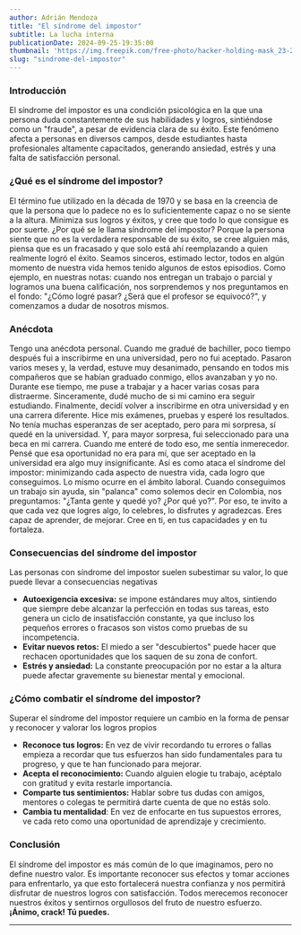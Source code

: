 ```yaml
---
author: Adrián Mendoza
title: "El síndrome del impostor"
subtitle: La lucha interna
publicationDate: 2024-09-25-19:35:00
thumbnail: 'https://img.freepik.com/free-photo/hacker-holding-mask_23-2147985365.jpg?size=626&ext=jpg'
slug: "sindrome-del-impostor"
---
```



### Introducción

El síndrome del impostor es una condición psicológica en la que una persona duda constantemente de sus habilidades y logros, sintiéndose como un "fraude", a pesar de evidencia clara de su éxito. Este fenómeno afecta a personas en diversos campos, desde estudiantes hasta profesionales altamente capacitados, generando ansiedad, estrés y una falta de satisfacción personal.

### ¿Qué es el síndrome del impostor?

El término fue utilizado en la década de 1970 y se basa en la creencia de que la persona que lo padece no es lo suficientemente capaz o no se siente a la altura. Minimiza sus logros y éxitos, y cree que todo lo que consigue es por suerte. ¿Por qué se le llama síndrome del impostor? Porque la persona siente que no es la verdadera responsable de su éxito, se cree alguien más, piensa que es un fracasado y que solo está ahí reemplazando a quien realmente logró el éxito.
Seamos sinceros, estimado lector, todos en algún momento de nuestra vida hemos tenido algunos de estos episodios. Como ejemplo, en nuestras notas: cuando nos entregan un trabajo o parcial y logramos una buena calificación, nos sorprendemos y nos preguntamos en el fondo: "¿Cómo logré pasar? ¿Será que el profesor se equivocó?", y comenzamos a dudar de nosotros mismos.

### Anécdota

Tengo una anécdota personal. Cuando me gradué de bachiller, poco tiempo después fui a inscribirme en una universidad, pero no fui aceptado. Pasaron varios meses y, la verdad, estuve muy desanimado, pensando en todos mis compañeros que se habían graduado conmigo, ellos avanzaban y yo no. Durante ese tiempo, me puse a trabajar y a hacer varias cosas para distraerme. Sinceramente, dudé mucho de si mi camino era seguir estudiando.
Finalmente, decidí volver a inscribirme en otra universidad y en una carrera diferente. Hice mis exámenes, pruebas y esperé los resultados. No tenía muchas esperanzas de ser aceptado, pero para mi sorpresa, sí quedé en la universidad. Y, para mayor sorpresa, fui seleccionado para una beca en mi carrera. Cuando me enteré de todo eso, me sentía inmerecedor. Pensé que esa oportunidad no era para mí, que ser aceptado en la universidad era algo muy insignificante. Así es como ataca el síndrome del impostor: minimizando cada aspecto de nuestra vida, cada logro que conseguimos.
Lo mismo ocurre en el ámbito laboral. Cuando conseguimos un trabajo sin ayuda, sin "palanca" como solemos decir en Colombia, nos preguntamos: "¿Tanta gente y quedé yo? ¿Por qué yo?". Por eso, te invito a que cada vez que logres algo, lo celebres, lo disfrutes y agradezcas. Eres capaz de aprender, de mejorar. Cree en ti, en tus capacidades y en tu fortaleza.


### Consecuencias del síndrome del impostor

Las personas con síndrome del impostor suelen subestimar su valor, lo que puede llevar a consecuencias negativas

- **Autoexigencia excesiva:**  se impone estándares muy altos, sintiendo que siempre debe alcanzar la perfección en todas sus tareas, esto genera un ciclo de insatisfacción constante, ya que incluso los pequeños errores o fracasos son vistos como pruebas de su incompetencia.
- **Evitar nuevos retos:** El miedo a ser "descubiertos" puede hacer que rechacen oportunidades que los saquen de su zona de confort.
- **Estrés y ansiedad:** La constante preocupación por no estar a la altura puede afectar gravemente su bienestar mental y emocional.

### ¿Cómo combatir el síndrome del impostor?

Superar el síndrome del impostor requiere un cambio en la forma de pensar y reconocer y valorar los logros propios 

- **Reconoce tus logros:**  En vez de vivir recordando tu errores o fallas empieza a recordar que tus esfuerzos han sido fundamentales para tu progreso, y que te han funcionado para mejorar.
- **Acepta el reconocimiento:** Cuando alguien elogie tu trabajo, acéptalo con gratitud y evita restarle importancia.
- **Comparte tus sentimientos:** Hablar sobre tus dudas con amigos, mentores o colegas te permitirá darte cuenta de que no estás solo.
- **Cambia tu mentalidad**: En vez de enfocarte en tus supuestos errores, ve cada reto como una oportunidad de aprendizaje y crecimiento.


### Conclusión
El síndrome del impostor es más común de lo que imaginamos, pero no define nuestro valor. Es importante reconocer sus efectos y tomar acciones para enfrentarlo, ya que esto fortalecerá nuestra confianza y nos permitirá disfrutar de nuestros logros con satisfacción. 
Todos merecemos reconocer nuestros éxitos y sentirnos orgullosos del fruto de nuestro esfuerzo. **¡Ánimo, crack! Tú puedes.**

---



